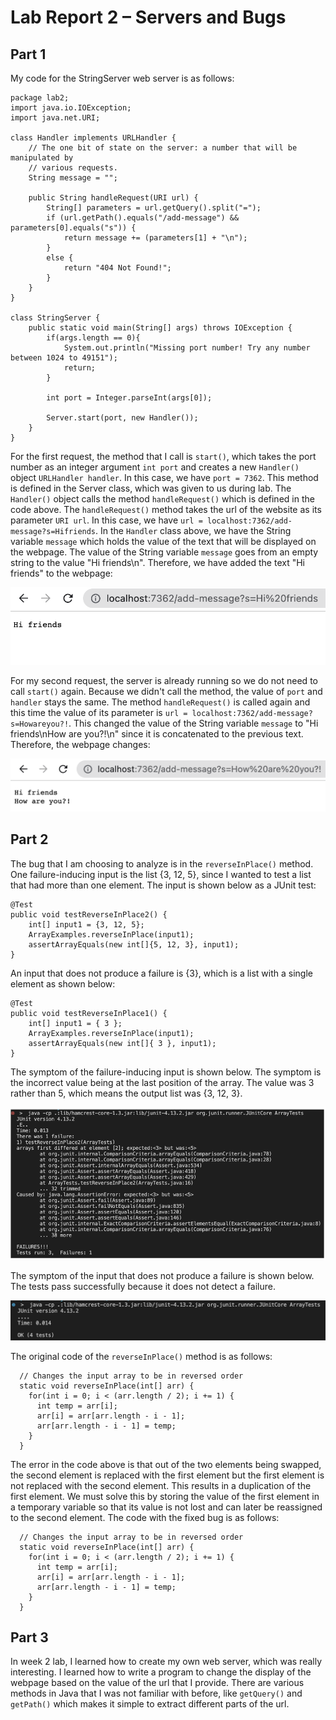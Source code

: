 # Lab Report 2 – Servers and Bugs

## Part 1
My code for the StringServer web server is as follows:
```
package lab2;
import java.io.IOException;
import java.net.URI;

class Handler implements URLHandler {
    // The one bit of state on the server: a number that will be manipulated by
    // various requests.
    String message = "";

    public String handleRequest(URI url) {
        String[] parameters = url.getQuery().split("=");
        if (url.getPath().equals("/add-message") && parameters[0].equals("s")) {
            return message += (parameters[1] + "\n");
        } 
        else {
            return "404 Not Found!";
        }
    }
}

class StringServer {
    public static void main(String[] args) throws IOException {
        if(args.length == 0){
            System.out.println("Missing port number! Try any number between 1024 to 49151");
            return;
        }

        int port = Integer.parseInt(args[0]);

        Server.start(port, new Handler());
    }
}
```

For the first request, the method that I call is `start()`, which takes the port number as an integer argument `int port` and creates a new `Handler()` object `URLHandler handler`. In this case, we have `port = 7362`. This method is defined in the Server class, which was given to us during lab. The `Handler()` object calls the method `handleRequest()` which is defined in the code above. The `handleRequest()` method takes the url of the website as its parameter `URI url`. In this case, we have `url = localhost:7362/add-message?s=Hifriends`. In the `Handler` class above, we have the String variable `message` which holds the value of the text that will be displayed on the webpage. The value of the String variable `message` goes from an empty string to the value "Hi friends\n". Therefore, we have added the text "Hi friends" to the webpage:

![Image](lab2-screenshot1.png) 

For my second request, the server is already running so we do not need to call `start()` again. Because we didn't call the method, the value of `port` and `handler` stays the same. The method `handleRequest()` is called again and this time the value of its parameter is `url = localhost:7362/add-message?s=Howareyou?!`. This changed the value of the String variable `message` to "Hi friends\nHow are you?!\n" since it is concatenated to the previous text. Therefore, the webpage changes: 

![Image](lab2-screenshot2.png) 


## Part 2
The bug that I am choosing to analyze is in the `reverseInPlace()` method. One failure-inducing input is the list {3, 12, 5}, since I wanted to test a list that had more than one element. The input is shown below as a JUnit test:

```
@Test 
public void testReverseInPlace2() {
	int[] input1 = {3, 12, 5};
	ArrayExamples.reverseInPlace(input1);
	assertArrayEquals(new int[]{5, 12, 3}, input1);
}
```

An input that does not produce a failure is {3}, which is a list with a single element as shown below:

```
@Test 
public void testReverseInPlace1() {
    int[] input1 = { 3 };
    ArrayExamples.reverseInPlace(input1);
    assertArrayEquals(new int[]{ 3 }, input1);
}
```

The symptom of the failure-inducing input is shown below. The symptom is the incorrect value being at the last position of the array. The value was 3 rather than 5, which means the output list was {3, 12, 3}.

![Image](failure-input.png) 

The symptom of the input that does not produce a failure is shown below. The tests pass successfully because it does not detect a failure.

![Image](no-fail-input.png)

The original code of the `reverseInPlace()` method is as follows:
```
  // Changes the input array to be in reversed order
  static void reverseInPlace(int[] arr) {
    for(int i = 0; i < (arr.length / 2); i += 1) {
      int temp = arr[i];
      arr[i] = arr[arr.length - i - 1];
      arr[arr.length - i - 1] = temp;
    }
  } 
```
The error in the code above is that out of the two elements being swapped, the second element is replaced with the first element but the first element is not replaced with the second element. This results in a duplication of the first element. We must solve this by storing the value of the first element in a temporary variable so that its value is not lost and can later be reassigned to the second element. The code with the fixed bug is as follows:
```
  // Changes the input array to be in reversed order
  static void reverseInPlace(int[] arr) {
    for(int i = 0; i < (arr.length / 2); i += 1) {
      int temp = arr[i];
      arr[i] = arr[arr.length - i - 1];
      arr[arr.length - i - 1] = temp;
    }
  } 
```

## Part 3
In week 2 lab, I learned how to create my own web server, which was really interesting. I learned how to write a program to change the display of the webpage based on the value of the url that I provide. There are various methods in Java that I was not familiar with before, like `getQuery()` and `getPath()` which makes it simple to extract different parts of the url. 
